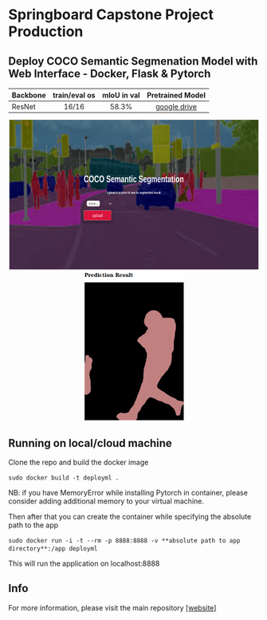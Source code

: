# Springboard Capstone Project Production

## Deploy COCO Semantic Segmenation Model with Web Interface - Docker, Flask & Pytorch

| Backbone  | train/eval os  |mIoU in val |Pretrained Model|
| :-------- | :------------: |:---------: |:--------------:|
| ResNet    | 16/16          | 58.3%      | [google drive](https://drive.google.com/open?id=1ekHSU34le7G3pk7MT_aohMQlLq9_cDCR)  |

<p align="center">
  <img src="doc/web_main.png" width="500" height="300" />
  <img src="doc/web_result.png" width="200" height="300" /> 
</p>

## Running on local/cloud machine
Clone the repo and build the docker image

```
sudo docker build -t deployml .
```

NB: if you have MemoryError while installing Pytorch in container, please consider adding additional memory to your virtual machine.

Then after that you can create the container while specifying the absolute path to the app

```
sudo docker run -i -t --rm -p 8888:8888 -v **absolute path to app directory**:/app deployml
```

This will run the application on localhost:8888

## Info

For more information, please visit the main repository [[website]](http://github.com/bluepika2/Springboard-Capstone)
